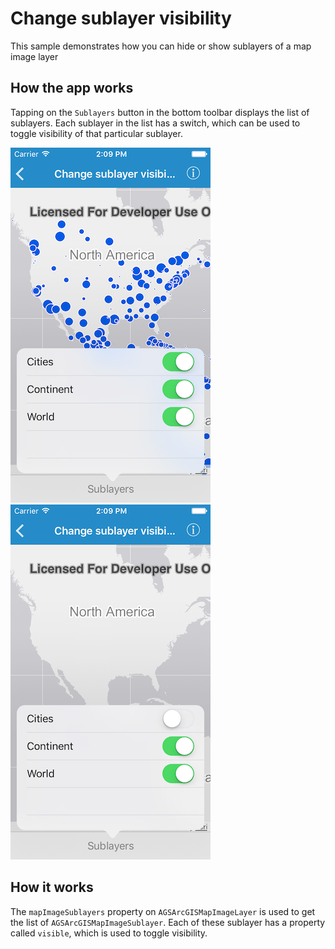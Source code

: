 # Change sublayer visibility

This sample demonstrates how you can hide or show sublayers of a map image layer

## How the app works

Tapping on the `Sublayers` button in the bottom toolbar displays the list of sublayers. Each sublayer in the list has a switch, which can be used to toggle visibility of that particular sublayer.

![](image1.png)
![](image2.png)

## How it works

The `mapImageSublayers` property on `AGSArcGISMapImageLayer` is used to get the list of `AGSArcGISMapImageSublayer`. Each of these sublayer has a property called `visible`, which is used to toggle visibility.



